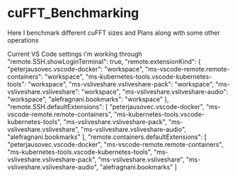 # cuFFT_Benchmarking
Here I benchmark different cuFFT sizes and Plans along with some other operations

Current VS Code settings i'm working through
   "remote.SSH.showLoginTerminal": true,
   "remote.extensionKind": {
      "peterjausovec.vscode-docker": "workspace",
      "ms-vscode-remote.remote-containers": "workspace",
      "ms-kubernetes-tools.vscode-kubernetes-tools": "workspace",
      "ms-vsliveshare.vsliveshare-pack": "workspace",
      "ms-vsliveshare.vsliveshare": "workspace",
      "ms-vsliveshare.vsliveshare-audio": "workspace",
      "alefragnani.bookmarks": "workspace"
   },
   "remote.SSH.defaultExtensions": [
      "peterjausovec.vscode-docker",
      "ms-vscode-remote.remote-containers",
      "ms-kubernetes-tools.vscode-kubernetes-tools",
      "ms-vsliveshare.vsliveshare-pack",
      "ms-vsliveshare.vsliveshare",
      "ms-vsliveshare.vsliveshare-audio",
      "alefragnani.bookmarks"
   ],
   "remote.containers.defaultExtensions": [
      "peterjausovec.vscode-docker",
      "ms-vscode-remote.remote-containers",
      "ms-kubernetes-tools.vscode-kubernetes-tools",
      "ms-vsliveshare.vsliveshare-pack",
      "ms-vsliveshare.vsliveshare",
      "ms-vsliveshare.vsliveshare-audio",
      "alefragnani.bookmarks"
   ]